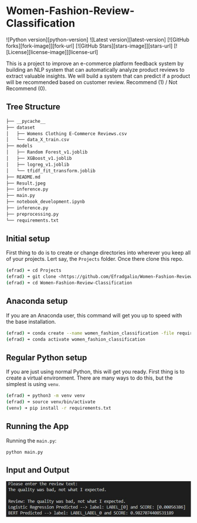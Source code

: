 # Women-Fashion-Review-Classification

![Python version][python-version]
![Latest version][latest-version]
[![GitHub forks][fork-image]][fork-url]
[![GitHub Stars][stars-image]][stars-url]
[![License][license-image]][license-url]

This is a project to improve an e-commerce platform feedback system by building an NLP system that can automatically analyze product reviews to extract valuable insights. We will build a system that can predict if a product will be recommended based on customer review. Recommend (1) / Not Recommend (0).

## Tree Structure

```zsh
├── __pycache__
├── dataset
│   ├── Womens Clothing E-Commerce Reviews.csv
│   └── data_X_train.csv
├── models
│   ├── Random Forest_v1.joblib
│   ├── XGBoost_v1.joblib
│   ├── logreg_v1.joblib
│   └── tfidf_fit_transform.joblib
├── README.md
├── Result.jpeg
├── inference.py
├── main.py
├── notebook_development.ipynb
├── inference.py
├── preprocessing.py
└── requirements.txt
```

## Initial setup
First thing to do is to create or change directories into wherever you keep all of your projects.
Lert say, the `Projects` folder.
Once there clone this repo.

```zsh
(efrad) ➜ cd Projects
(efrad) ➜ git clone <https://github.com/Efradgalio/Women-Fashion-Review-Classification.git>
(efrad) ➜ cd Women-Fashion-Review-Classification
```
## Anaconda setup
If you are an Anaconda user, this command will get you up to speed with the base installation.

```zsh
(efrad) ➜ conda create --name women_fashion_classification -file requirements.txt
(efrad) ➜ conda activate women_fashion_classification
```

## Regular Python setup
If you are just using normal Python, this will get you ready.
First thing is to create a virtual environment. There are many ways to do this, but the simplest is using `venv`.

```zsh
(efrad) ➜ python3 -m venv venv
(efrad) ➜ source venv/bin/activate
(venv) ➜ pip install -r requirements.txt
```
## Running the App
Running the `main.py`:
```commandline
python main.py
```

## Input and Output
![result_1](Result.jpeg)




